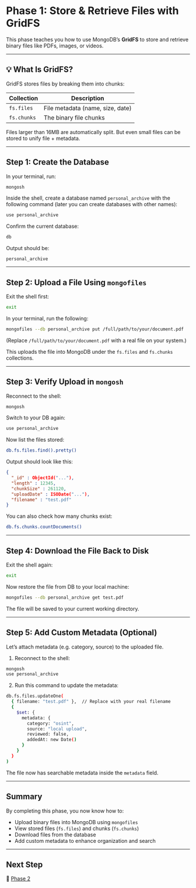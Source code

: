 # Phase 1: Store & Retrieve Files with GridFS

This phase teaches you how to use MongoDB’s **GridFS** to store and retrieve binary files like PDFs, images, or videos.

---

## 💡 What Is GridFS?

GridFS stores files by breaking them into chunks:

| Collection  | Description                      |
| ----------- | -------------------------------- |
| `fs.files`  | File metadata (name, size, date) |
| `fs.chunks` | The binary file chunks           |

Files larger than 16MB are automatically split. But even small files can be stored to unify file + metadata.

---

## Step 1: Create the Database

In your terminal, run:

```bash
mongosh
```

Inside the shell, create a database named `personal_archive` with the following command (later you can create databases with other names):

```bash
use personal_archive
```

Confirm the current database:

```bash
db
```

Output should be:

```
personal_archive
```

---

## Step 2: Upload a File Using `mongofiles`

Exit the shell first:

```bash
exit
```

In your terminal, run the following:

```bash
mongofiles --db personal_archive put /full/path/to/your/document.pdf
```

(Replace `/full/path/to/your/document.pdf` with a real file on your system.)

This uploads the file into MongoDB under the `fs.files` and `fs.chunks` collections.

---

## Step 3: Verify Upload in `mongosh`

Reconnect to the shell:

```bash
mongosh
```

Switch to your DB again:

```bash
use personal_archive
```

Now list the files stored:

```bash
db.fs.files.find().pretty()
```

Output should look like this:

```json
{
  "_id" : ObjectId("..."),
  "length" : 12345,
  "chunkSize" : 261120,
  "uploadDate" : ISODate("..."),
  "filename" : "test.pdf"
}
```

You can also check how many chunks exist:

```bash
db.fs.chunks.countDocuments()
```

---

## Step 4: Download the File Back to Disk

Exit the shell again:

```bash
exit
```

Now restore the file from DB to your local machine:

```bash
mongofiles --db personal_archive get test.pdf
```

The file will be saved to your current working directory.

---

## Step 5: Add Custom Metadata (Optional)

Let’s attach metadata (e.g. category, source) to the uploaded file.

1. Reconnect to the shell:

```bash
mongosh
use personal_archive
```

2. Run this command to update the metadata:

```bash
db.fs.files.updateOne(
  { filename: "test.pdf" },  // Replace with your real filename
  {
    $set: {
      metadata: {
        category: "osint",
        source: "local upload",
        reviewed: false,
        addedAt: new Date()
      }
    }
  }
)
```

The file now has searchable metadata inside the `metadata` field.

---

## Summary

By completing this phase, you now know how to:

* Upload binary files into MongoDB using `mongofiles`
* View stored files (`fs.files`) and chunks (`fs.chunks`)
* Download files from the database
* Add custom metadata to enhance organization and search

---

## Next Step

🚀 [Phase 2](https://github.com/tims-computer-academy/path_adv_mongodb/blob/main/phase2.md)
